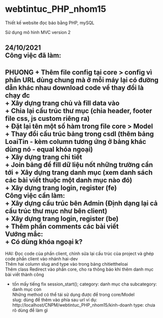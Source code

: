 # webtintuc_PHP_nhom15
Thiết kế website đọc báo bằng PHP, mySQL

Sử dụng mô hình MVC version 2

24/10/2021  
Công việc đã làm:  
-----------
PHUONG
    + Thêm file config tại core > config vì phần URL dùng chung mà ở mỗi máy lại có đường dẫn khác nhau download code về thay đổi là chạy đc  
    + Xây dựng trang chủ và fill data vào  
    + Chia lại cấu trúc thư mục (chia header, footer file css, js custom riêng ra)  
    + Đặt lại tên một số hàm trong file core > Model  
    + Thay đổi cấu trúc bảng trong csdl (thêm bảng LoaiTin - kèm column tương ứng ở bảng khác dùng nó - equal khóa ngoại)  
    + Xây dựng trang chi tiết  
    + Join bảng để fill dữ liệu nốt những trường cần tới
    + Xây dựng trang danh mục (xem danh sách các bài viết thuộc một danh mục nào đó)  
    + Xây dựng trang login, register (fe)  
Công việc cần làm:  
    + Xây dựng cấu trúc bên Admin (Định dạng lại cả cấu trúc thư mục như bên client)  
    + Xây dựng trang login, register (be)  
    + Thêm phần comments các bài viết  
Vướng mắc:  
    + Có dùng khóa ngoại k?  
-----------
HAI:
Đọc code của phần client, chỉnh sửa lại cấu trúc của project và ghép code phần client vào nhánh hai-dev  
Thêm hai column slug and type vào trong bảng chitiettheloai  
Thêm class Redirect vào phần core, cho ra thông báo khi thêm danh mục bài viết thành công 
+ tốn mấy tiếng fix session_start();
category: danh mục cha
subcategory: danh mục con  
Những method có thể tái sử dụng được để trong core/Model  
slug: dùng để thêm vào phía sau url ví dụ: http://localhost/CNPM/webtintuc_PHP_nhom15/kinh-doanh
type: chưa rõ dùng để làm gì


